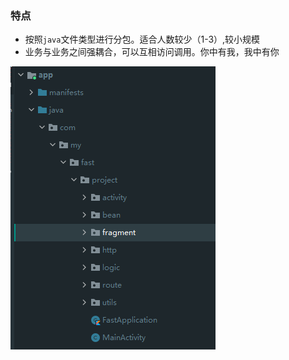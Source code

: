 ### 特点

* 按照`java`文件类型进行分包。适合人数较少（1-3）,较小规模
* 业务与业务之间强耦合，可以互相访问调用。你中有我，我中有你

![image-20210911145352821](assets/image-20210911145352821.png)



